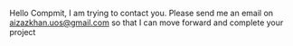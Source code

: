 Hello Compmit, I am trying to contact you. Please send me an email on aizazkhan.uos@gmail.com so that I can move forward and complete your project 
